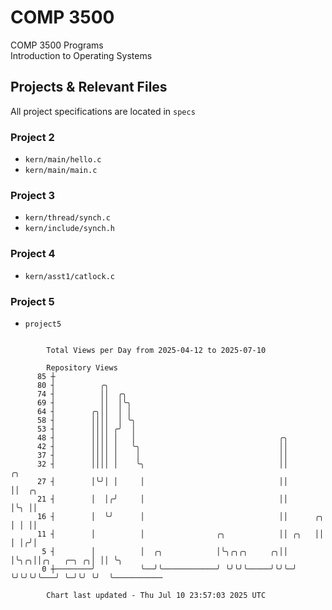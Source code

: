 # COMP 3500
COMP 3500 Programs  
Introduction to Operating Systems  
## Projects & Relevant Files
All project specifications are located in `specs`
### Project 2
- `kern/main/hello.c`
- `kern/main/main.c`
### Project 3
- `kern/thread/synch.c`
- `kern/include/synch.h`
### Project 4
- `kern/asst1/catlock.c`
### Project 5
- `project5`

```

        Total Views per Day from 2025-04-12 to 2025-07-10

        Repository Views
      85 ┼
      80 ┤          ╭╮
      74 ┤          ││  ╭╮
      69 ┤          ││  │╰╮
      64 ┤        ╭╮││  │ │
      58 ┤        ││││  │ ╰╮
      53 ┤        ││││ ╭╯  │
      48 ┤        ││││ │   │                                ╭╮
      42 ┤        ││││ │   ╰╮                               ││
      37 ┤        ││││ │    │                               ││
      32 ┤        ││││ │    ╰╮                              ││                   ╭╮
      27 ┤        │╰╯│ │     │                              ││                   ││  ╭╮
      21 ┤        │  │╭╯     │                              ││                   │╰╮ ││
      16 ┤        │  ╰╯      │                              ││      ╭╮           │ │ ││
      11 ┤        │          │                ╭╮            ││ ╭╮   ││           │ │╭╯│
       5 ┤        │          │  ╭╮            │╰╮╭╮╭╮     ╭╮││ │╰╮╭╮││╭╮   ╭─╮ ╭╮│ ││ ╰╮
       0 ┼────────╯          ╰──╯╰────────────╯ ╰╯╰╯╰─────╯╰╯╰─╯ ╰╯╰╯╰╯╰───╯ ╰─╯╰╯ ╰╯  ╰───────────

        Chart last updated - Thu Jul 10 23:57:03 2025 UTC
        
```
